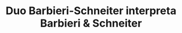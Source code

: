 ---
layout: album
title: Duo Barbieri-Schneiter interpreta Barbieri & Schneiter

titulo: Duo Barbieri-Schneiter interpreta Barbieri & Schneiter
artista: Duo Barbieri-Schneiter
ano: 2000
capa: /assets/albuns/duo-barbieri-schneiter-interpreta/duo-barbieri-schneiter-interpreta.jpg
faixas:
- nome: "SUITE CARAÇA (L. C. Barbieri)"
  subfaixas:
  - nome: "Mirante do Calvário"
    num: "01 "
    tempo: "3:39"
    url: /assets/albuns/duo-barbieri-schneiter-interpreta/01-mirante-do-calvario.mp3
  - nome: "Guará"
    num: "02"
    tempo: "2:57"
  - nome: "A Santa Ceia Segundo Athayde"
    num: "03"
    tempo: "4:08"
  - nome: "A Cascatinha"
    num: "04"
    tempo: "2:07"
  - nome: "Bocaina"
    num: "05"
    tempo: "3:14"
- nome: "SUITE URBANA (F. Schneiter)"
  subfaixas:
  - nome: "Luzes da Cidade"
    num: "06"
    tempo: "1:26"
  - nome: "Cakum"
    num: "07"
    tempo: "2:03"
  - nome: "Por um triz"
    num: "08"
    tempo: "1:55"
  - nome: "Tempos Modernos"
    num: "09"
    tempo: "2:34"
- nome: "DOIS MOMENTOS (L. C. Barbieri)"
  subfaixas:
  - nome: "Mergulho no Trágico"
    num: "10"
    tempo: "2:03"
  - nome: "Novembro"
    num: "11"
    tempo: "2:09"
- nome: "PREPARAÇÃO E AUTO-RETRATO (F. Schneiter)"
  subfaixas:
  - nome: "Preparação e Auto-retrato"
    num: "12"
    tempo: "3:47"
- nome: "SUITE CARAÇA (F. Schneiter)"
  subfaixas:
  - nome: "Porta do Céu"
    num: "13 "
    tempo: "2:17"
  - nome: "São Pio Mártir"
    num: "14"
    tempo: "1:26"
  - nome: "Seu Vicente"
    num: "15"
    tempo: "3:19"
  - nome: "Seu Vicente Tem Uma Gaita"
    num: "16"
    tempo: "1:57"
  - nome: "Irmão Lourenço"
    num: "17"
    tempo: "2:21"
  - nome: "Casa das Sampaias"
    num: "18"
    tempo: "2:42"
  - nome: "O Bosque do Padre Leite"
    num: "19"
    tempo: "2:34"
---